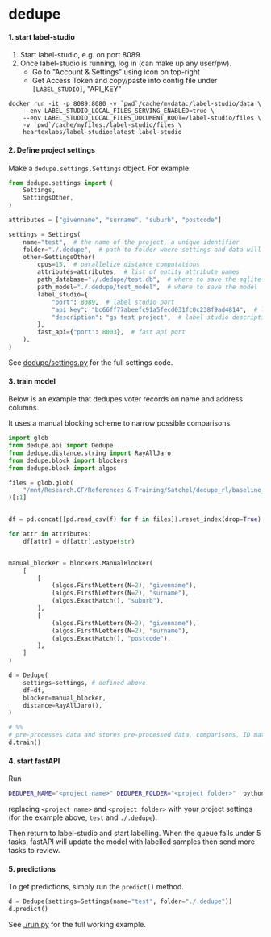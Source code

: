 # dedupe  

#### 1. start label-studio

1. Start label-studio, e.g. on port 8089.
2. Once label-studio is running, log in (can make up any user/pw).
    - Go to "Account & Settings" using icon on top-right
    - Get Access Token and copy/paste into config file under `[LABEL_STUDIO]`, "API_KEY"

```
docker run -it -p 8089:8080 -v `pwd`/cache/mydata:/label-studio/data \
	--env LABEL_STUDIO_LOCAL_FILES_SERVING_ENABLED=true \
	--env LABEL_STUDIO_LOCAL_FILES_DOCUMENT_ROOT=/label-studio/files \
	-v `pwd`/cache/myfiles:/label-studio/files \
	heartexlabs/label-studio:latest label-studio
```


#### 2. Define project settings

Make a `dedupe.settings.Settings` object. For example:
```py
from dedupe.settings import (
    Settings,
    SettingsOther,
)

attributes = ["givenname", "surname", "suburb", "postcode"]

settings = Settings(
    name="test",  # the name of the project, a unique identifier
    folder="./.dedupe",  # path to folder where settings and data will be saved
    other=SettingsOther(
        cpus=15,  # parallelize distance computations
        attributes=attributes,  # list of entity attribute names
        path_database="./.dedupe/test.db",  # where to save the sqlite database holding intermediate data
        path_model="./.dedupe/test_model",  # where to save the model
        label_studio={
            "port": 8089,  # label studio port
            "api_key": "bc66ff77abeefc91a5fecd031fc0c238f9ad4814",  # label studio port
            "description": "gs test project",  # label studio description of project
        },
        fast_api={"port": 8003},  # fast api port
    ),
)
```
See [dedupe/settings.py](./dedupe/settings.py) for the full settings code.

#### 3. train model

Below is an example that dedupes voter records on name and address columns.

It uses a manual blocking scheme to narrow possible comparisons.

```py
import glob
from dedupe.api import Dedupe
from dedupe.distance.string import RayAllJaro
from dedupe.block import blockers
from dedupe.block import algos

files = glob.glob(
    "/mnt/Research.CF/References & Training/Satchel/dedupe_rl/baseline_datasets/north_carolina_voters/*"
)[:1]


df = pd.concat([pd.read_csv(f) for f in files]).reset_index(drop=True).iloc[:10000]

for attr in attributes:
    df[attr] = df[attr].astype(str)


manual_blocker = blockers.ManualBlocker(
    [
        [
            (algos.FirstNLetters(N=2), "givenname"),
            (algos.FirstNLetters(N=2), "surname"),
            (algos.ExactMatch(), "suburb"),
        ],
        [
            (algos.FirstNLetters(N=2), "givenname"),
            (algos.FirstNLetters(N=2), "surname"),
            (algos.ExactMatch(), "postcode"),
        ],
    ]
)

d = Dedupe(
    settings=settings, # defined above
    df=df,
    blocker=manual_blocker,
    distance=RayAllJaro(),
)

# %%
# pre-processes data and stores pre-processed data, comparisons, ID matrices in SQLite db
d.train()
```

#### 4. start fastAPI

Run 

```sh
DEDUPER_NAME="<project name>" DEDUPER_FOLDER="<project folder>"  python -m dedupe.fastapi.main
```

replacing `<project name>` and `<project folder>` with your project settings (for the example above, `test` and `./.dedupe`).

Then return to label-studio and start labelling. When the queue falls under 5 tasks, fastAPI will update the model with labelled samples then send more tasks to review.

#### 5. predictions

To get predictions, simply run the `predict()` method.

```py
d = Dedupe(settings=Settings(name="test", folder="./.dedupe"))
d.predict()
```

See [./run.py](./run.py) for the full working example.